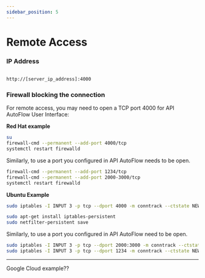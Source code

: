 ```yaml
---
sidebar_position: 5
---
```

# Remote Access

### **IP Address**

```bash

http://[server_ip_address]:4000

```

### Firewall blocking the connection

For remote access, you may need to open a TCP port 4000 for API AutoFlow User Interface:

**Red Hat example**

```bash
su
firewall-cmd --permanent --add-port 4000/tcp
systemctl restart firewalld
```

Similarly, to use a port you configured in API AutoFlow needs to be open.

```bash
firewall-cmd --permanent --add-port 1234/tcp
firewall-cmd --permanent --add-port 2000-3000/tcp
systemctl restart firewalld
```

**Ubuntu Example**

```bash
sudo iptables -I INPUT 3 -p tcp --dport 4000 -m conntrack --ctstate NEW,ESTABLISHED -j ACCEPT

sudo apt-get install iptables-persistent                  
sudo netfilter-persistent save
```

Similarly, to use a port you configured in API AutoFlow need to be open.

```bash
sudo iptables -I INPUT 3 -p tcp --dport 2000:3000 -m conntrack --ctstate NEW,ESTABLISHED -j ACCEPT
sudo iptables -I INPUT 3 -p tcp --dport 1234 -m conntrack --ctstate NEW,ESTABLISHED -j ACCEPT

```

---

Google Cloud example??
